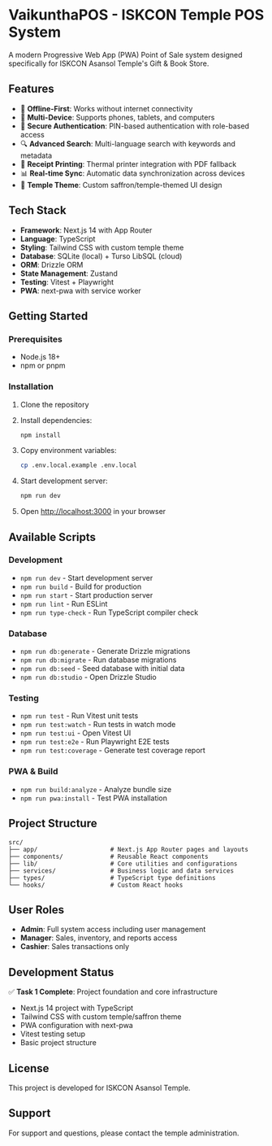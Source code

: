 # VaikunthaPOS - ISKCON Temple POS System

A modern Progressive Web App (PWA) Point of Sale system designed specifically for ISKCON Asansol Temple's Gift & Book Store.

## Features

- 🏪 **Offline-First**: Works without internet connectivity
- 📱 **Multi-Device**: Supports phones, tablets, and computers
- 🔐 **Secure Authentication**: PIN-based authentication with role-based access
- 🔍 **Advanced Search**: Multi-language search with keywords and metadata
- 🧾 **Receipt Printing**: Thermal printer integration with PDF fallback
- 📊 **Real-time Sync**: Automatic data synchronization across devices
- 🎨 **Temple Theme**: Custom saffron/temple-themed UI design

## Tech Stack

- **Framework**: Next.js 14 with App Router
- **Language**: TypeScript
- **Styling**: Tailwind CSS with custom temple theme
- **Database**: SQLite (local) + Turso LibSQL (cloud)
- **ORM**: Drizzle ORM
- **State Management**: Zustand
- **Testing**: Vitest + Playwright
- **PWA**: next-pwa with service worker

## Getting Started

### Prerequisites

- Node.js 18+ 
- npm or pnpm

### Installation

1. Clone the repository
2. Install dependencies:
   ```bash
   npm install
   ```

3. Copy environment variables:
   ```bash
   cp .env.local.example .env.local
   ```

4. Start development server:
   ```bash
   npm run dev
   ```

5. Open [http://localhost:3000](http://localhost:3000) in your browser

## Available Scripts

### Development
- `npm run dev` - Start development server
- `npm run build` - Build for production
- `npm run start` - Start production server
- `npm run lint` - Run ESLint
- `npm run type-check` - Run TypeScript compiler check

### Database
- `npm run db:generate` - Generate Drizzle migrations
- `npm run db:migrate` - Run database migrations
- `npm run db:seed` - Seed database with initial data
- `npm run db:studio` - Open Drizzle Studio

### Testing
- `npm run test` - Run Vitest unit tests
- `npm run test:watch` - Run tests in watch mode
- `npm run test:ui` - Open Vitest UI
- `npm run test:e2e` - Run Playwright E2E tests
- `npm run test:coverage` - Generate test coverage report

### PWA & Build
- `npm run build:analyze` - Analyze bundle size
- `npm run pwa:install` - Test PWA installation

## Project Structure

```
src/
├── app/                    # Next.js App Router pages and layouts
├── components/             # Reusable React components
├── lib/                    # Core utilities and configurations
├── services/               # Business logic and data services
├── types/                  # TypeScript type definitions
└── hooks/                  # Custom React hooks
```

## User Roles

- **Admin**: Full system access including user management
- **Manager**: Sales, inventory, and reports access
- **Cashier**: Sales transactions only

## Development Status

✅ **Task 1 Complete**: Project foundation and core infrastructure
- Next.js 14 project with TypeScript
- Tailwind CSS with custom temple/saffron theme
- PWA configuration with next-pwa
- Vitest testing setup
- Basic project structure

## License

This project is developed for ISKCON Asansol Temple.

## Support

For support and questions, please contact the temple administration.